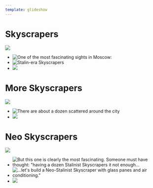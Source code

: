 ```yaml
---
template: glideshow
---
```


# Skyscrapers
![](./assets/IMG_0231.jpg)

* ![One of the most fascinating sights in Moscow:](./assets/IMG_0232.jpg)
* ![Stalin-era Skyscrapers](./assets/IMG_0233.jpg)
* ![](./assets/IMG_0234.jpg)

# More Skyscrapers
![](./assets/IMG_0200.jpg)

* ![There are about a dozen scattered around the city](./assets/IMG_0199.jpg)
* ![](./assets/IMG_0230.jpg)

# Neo Skyscrapers
![](./assets/IMG_0207.jpg)

* ![But this one is clearly the most fascinating. Someone must have thought: "having a dozen Stalinist Skyscrapers it not enough…](./assets/IMG_0205.jpg)
* ![…let's build a Neo-Stalinist Skyscraper with glass panes and air conditioning."](./assets/IMG_0206.jpg)
* ![](./assets/IMG_0275.jpg)